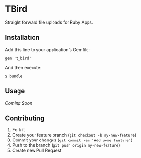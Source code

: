 # TBird

Straight forward file uploads for Ruby Apps.

## Installation

Add this line to your application's Gemfile:

    gem 't_bird'

And then execute:

    $ bundle

## Usage

_Coming Soon_

## Contributing

1. Fork it
2. Create your feature branch (`git checkout -b my-new-feature`)
3. Commit your changes (`git commit -am 'Add some feature'`)
4. Push to the branch (`git push origin my-new-feature`)
5. Create new Pull Request
